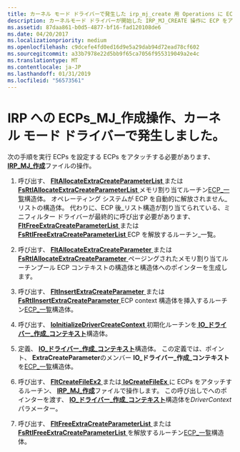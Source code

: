 ```yaml
---
title: カーネル モード ドライバーで発生した irp_mj_create 用 Operations に ECPs をアタッチします。
description: カーネルモード ドライバーが開始した IRP_MJ_CREATE 操作に ECP をアタッチする
ms.assetid: 87daa861-b0d5-4877-bf16-fad120108de6
ms.date: 04/20/2017
ms.localizationpriority: medium
ms.openlocfilehash: c9dcefe4fd0ed16d9e5a29dab94d72ead78cf602
ms.sourcegitcommit: a33b7978e22d5bb9f65ca7056f955319049a2e4c
ms.translationtype: MT
ms.contentlocale: ja-JP
ms.lasthandoff: 01/31/2019
ms.locfileid: "56573561"
---
```

# <a name="attaching-ecps-to-irpmjcreate-operations-that-a-kernel-mode-driver-originated"></a>IRP への ECPs\_MJ\_作成操作、カーネル モード ドライバーで発生しました。


次の手順を実行 ECPs を設定する ECPs をアタッチする必要があります、 [ **IRP\_MJ\_作成**](https://msdn.microsoft.com/library/windows/hardware/ff548630)ファイルの操作。

1.  呼び出す、 [ **FltAllocateExtraCreateParameterList** ](https://msdn.microsoft.com/library/windows/hardware/ff541741)または[ **FsRtlAllocateExtraCreateParameterList** ](https://msdn.microsoft.com/library/windows/hardware/ff545632)メモリ割り当てルーチン[ECP\_一覧](https://msdn.microsoft.com/library/windows/hardware/ff540148)構造体。 オペレーティング システムが ECP を自動的に解放されません\_リストの構造体。 代わりに、ECP 後\_リスト構造が割り当てられている、ミニフィルター ドライバーが最終的に呼び出す必要があります、 [ **FltFreeExtraCreateParameterList** ](https://msdn.microsoft.com/library/windows/hardware/ff542964)または[ **FsRtlFreeExtraCreateParameterList** ](https://msdn.microsoft.com/library/windows/hardware/ff546005) ECP を解放するルーチン\_一覧。

2.  呼び出す、 [ **FltAllocateExtraCreateParameter** ](https://msdn.microsoft.com/library/windows/hardware/ff541728)または[ **FsRtlAllocateExtraCreateParameter** ](https://msdn.microsoft.com/library/windows/hardware/ff545609)ページングされたメモリ割り当てルーチンプール ECP コンテキストの構造体と構造体へのポインターを生成します。

3.  呼び出す、 [ **FltInsertExtraCreateParameter** ](https://msdn.microsoft.com/library/windows/hardware/ff543305)または[ **FsRtlInsertExtraCreateParameter** ](https://msdn.microsoft.com/library/windows/hardware/ff546179) ECP context 構造体を挿入するルーチン[ECP\_一覧](https://msdn.microsoft.com/library/windows/hardware/ff540148)構造体。

4.  呼び出す、 [ **IoInitializeDriverCreateContext** ](https://msdn.microsoft.com/library/windows/hardware/ff548419)初期化ルーチンを[ **IO\_ドライバー\_作成\_コンテキスト**](https://msdn.microsoft.com/library/windows/hardware/ff548565)構造体。

5.  定義、 [ **IO\_ドライバー\_作成\_コンテキスト**](https://msdn.microsoft.com/library/windows/hardware/ff548565)構造体。 この定義では、ポイント、 **ExtraCreateParameter**のメンバー **IO\_ドライバー\_作成\_コンテキスト**を[ECP\_一覧](https://msdn.microsoft.com/library/windows/hardware/ff540148)構造体。

6.  呼び出す、 [ **FltCreateFileEx2** ](https://msdn.microsoft.com/library/windows/hardware/ff541939)または[ **IoCreateFileEx** ](https://msdn.microsoft.com/library/windows/hardware/ff548283)に ECPs をアタッチするルーチン、 [ **IRP\_MJ\_作成**](https://msdn.microsoft.com/library/windows/hardware/ff548630)ファイルで操作します。 この呼び出しでへのポインターを渡す、 [ **IO\_ドライバー\_作成\_コンテキスト**](https://msdn.microsoft.com/library/windows/hardware/ff548565)構造体を*DriverContext*パラメーター。

7.  呼び出す、 [ **FltFreeExtraCreateParameterList** ](https://msdn.microsoft.com/library/windows/hardware/ff542964)または[ **FsRtlFreeExtraCreateParameterList** ](https://msdn.microsoft.com/library/windows/hardware/ff546005) を解放するルーチン[ECP\_一覧](https://msdn.microsoft.com/library/windows/hardware/ff540148)構造体。

 

 




